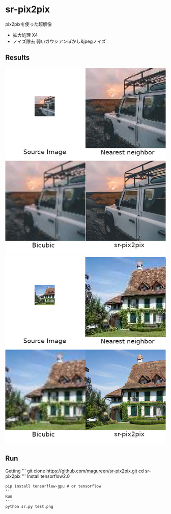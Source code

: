 # sr-pix2pix
pix2pixを使った超解像
- 拡大処理 X4
- ノイズ除去 弱いガウシアンぼかし&jpegノイズ

## Results
![demo1](https://raw.githubusercontent.com/magureen/sr-pix2pix/master/img/demo1.png)
![demo2](https://raw.githubusercontent.com/magureen/sr-pix2pix/master/img/demo2.png)

## Run
Getting
'''
git clone https://github.com/magureen/sr-pix2pix.git
cd sr-pix2pix
'''
Install tensorflow2.0
```
pip install tensorflow-gpu # or tensorflow
'''
Run
'''
python sr.py test.png
```
